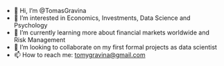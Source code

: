 - 👋 Hi, I’m @TomasGravina
- 👀 I’m interested in Economics, Investments, Data Science and Psychology
- 🌱 I’m currently learning more about financial markets worldwide and Risk Management
- 💞️ I’m looking to collaborate on my first formal projects as data scientist
- 📫 How to reach me: tomygravina@gmail.com

